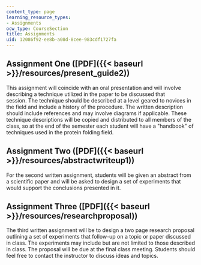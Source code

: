 ```yaml
---
content_type: page
learning_resource_types:
- Assignments
ocw_type: CourseSection
title: Assignments
uid: 12086f92-ee8b-a08d-8cee-983cdf1727fa
---
```


Assignment One ([PDF]({{< baseurl >}}/resources/present_guide2))
----------------------------------------------------------------

This assignment will coincide with an oral presentation and will involve describing a technique utilized in the paper to be discussed that session. The technique should be described at a level geared to novices in the field and include a history of the procedure. The written description should include references and may involve diagrams if applicable. These technique descriptions will be copied and distributed to all members of the class, so at the end of the semester each student will have a "handbook" of techniques used in the protein folding field.

Assignment Two ([PDF]({{< baseurl >}}/resources/abstractwriteup1))
------------------------------------------------------------------

For the second written assignment, students will be given an abstract from a scientific paper and will be asked to design a set of experiments that would support the conclusions presented in it.

Assignment Three ([PDF]({{< baseurl >}}/resources/researchproposal))
--------------------------------------------------------------------

The third written assignment will be to design a two page research proposal outlining a set of experiments that follow-up on a topic or paper discussed in class. The experiments may include but are not limited to those described in class. The proposal will be due at the final class meeting. Students should feel free to contact the instructor to discuss ideas and topics.